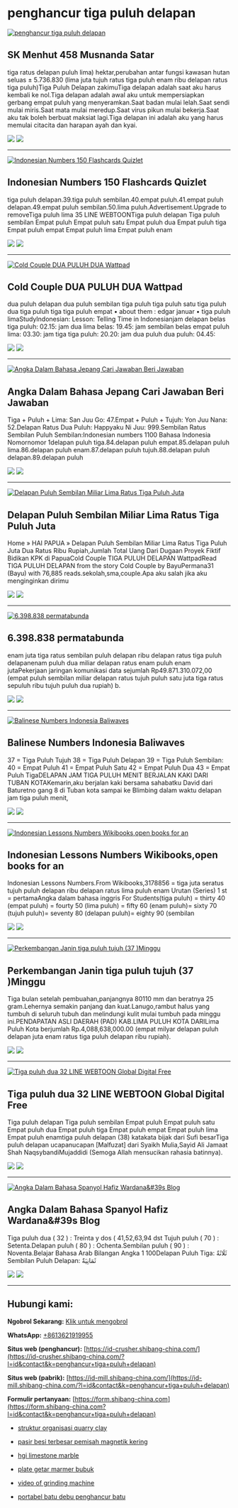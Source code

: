 # penghancur tiga puluh delapan

<a href="https://swt.shibang-china.com/?l=id&img&k=penghancur+tiga+puluh+delapan" target="_blank">![penghancur tiga puluh delapan](http://static.shibang-china.com/all-800x300/461.jpg)</a>

## SK Menhut 458 Musnanda Satar
tiga ratus delapan puluh lima) hektar,perubahan antar fungsi kawasan hutan seluas ± 5.736.830 (lima juta tujuh ratus tiga puluh enam ribu delapan ratus tiga puluh)Tiga Puluh Delapan zakimuTiga delapan adalah saat aku harus kembali ke nol.Tiga delapan adalah awal aku untuk mempersiapkan gerbang empat puluh yang menyeramkan.Saat badan mulai lelah.Saat sendi mulai miris.Saat mata mulai meredup.Saat virus pikun mulai bekerja.Saat aku tak boleh berbuat maksiat lagi.Tiga delapan ini adalah aku yang harus memulai citacita dan harapan ayah dan kyai.


<a href="https://whatsapp.shibangsoft.com/WhatsApp.php" target="_blank" title="WhatsApp">![](http://static.shibang-china.com/icon/whatsapp.png)</a> <a href="https://swt.shibang-china.com/?l=id&icon&k=penghancur+tiga+puluh+delapan" target="_blank">![](http://static.shibang-china.com/icon/chat-id.png)</a>

---

<a href="https://swt.shibang-china.com/?l=id&img&k=penghancur+tiga+puluh+delapan" target="_blank">![Indonesian Numbers 150 Flashcards Quizlet](http://static.shibang-china.com/all-800x300/1358.jpg)</a>

## Indonesian Numbers 150 Flashcards Quizlet
tiga puluh delapan.39.tiga puluh sembilan.40.empat puluh.41.empat puluh delapan.49.empat puluh sembilan.50.lima puluh.Advertisement.Upgrade to removeTiga puluh lima 35 LINE WEBTOONTiga puluh delapan Tiga puluh sembilan Empat puluh Empat puluh satu Empat puluh dua Empat puluh tiga Empat puluh empat Empat puluh lima Empat puluh enam


<a href="https://whatsapp.shibangsoft.com/WhatsApp.php" target="_blank" title="WhatsApp">![](http://static.shibang-china.com/icon/whatsapp.png)</a> <a href="https://swt.shibang-china.com/?l=id&icon&k=penghancur+tiga+puluh+delapan" target="_blank">![](http://static.shibang-china.com/icon/chat-id.png)</a>

---

<a href="https://swt.shibang-china.com/?l=id&img&k=penghancur+tiga+puluh+delapan" target="_blank">![Cold Couple DUA PULUH DUA Wattpad](http://static.shibang-china.com/all-800x300/999.jpg)</a>

## Cold Couple DUA PULUH DUA Wattpad
dua puluh delapan dua puluh sembilan tiga puluh tiga puluh satu tiga puluh dua tiga puluh tiga tiga puluh empat • about them : edgar januar • tiga puluh limaStudyIndonesian: Lesson: Telling Time in Indonesianjam delapan belas tiga puluh: 02.15: jam dua lima belas: 19.45: jam sembilan belas empat puluh lima: 03.30: jam tiga tiga puluh: 20.20: jam dua puluh dua puluh: 04.45:


<a href="https://whatsapp.shibangsoft.com/WhatsApp.php" target="_blank" title="WhatsApp">![](http://static.shibang-china.com/icon/whatsapp.png)</a> <a href="https://swt.shibang-china.com/?l=id&icon&k=penghancur+tiga+puluh+delapan" target="_blank">![](http://static.shibang-china.com/icon/chat-id.png)</a>

---

<a href="https://swt.shibang-china.com/?l=id&img&k=penghancur+tiga+puluh+delapan" target="_blank">![Angka Dalam Bahasa Jepang Cari Jawaban Beri Jawaban](http://static.shibang-china.com/all-800x300/1419.jpg)</a>

## Angka Dalam Bahasa Jepang Cari Jawaban Beri Jawaban
Tiga + Puluh + Lima: San Juu Go: 47.Empat + Puluh + Tujuh: Yon Juu Nana: 52.Delapan Ratus Dua Puluh: Happyaku Ni Juu: 999.Sembilan Ratus Sembilan Puluh Sembilan:Indonesian numbers 1100 Bahasa Indonesia Nomornomor 1delapan puluh tiga.84.delapan puluh empat.85.delapan puluh lima.86.delapan puluh enam.87.delapan puluh tujuh.88.delapan puluh delapan.89.delapan puluh


<a href="https://whatsapp.shibangsoft.com/WhatsApp.php" target="_blank" title="WhatsApp">![](http://static.shibang-china.com/icon/whatsapp.png)</a> <a href="https://swt.shibang-china.com/?l=id&icon&k=penghancur+tiga+puluh+delapan" target="_blank">![](http://static.shibang-china.com/icon/chat-id.png)</a>

---

<a href="https://swt.shibang-china.com/?l=id&img&k=penghancur+tiga+puluh+delapan" target="_blank">![Delapan Puluh Sembilan Miliar Lima Ratus Tiga Puluh Juta](http://static.shibang-china.com/all-800x300/1489.jpg)</a>

## Delapan Puluh Sembilan Miliar Lima Ratus Tiga Puluh Juta
Home » HAI PAPUA » Delapan Puluh Sembilan Miliar Lima Ratus Tiga Puluh Juta Dua Ratus Ribu Rupiah,Jumlah Total Uang Dari Dugaan Proyek Fiktif Bidikan KPK di PapuaCold Couple TIGA PULUH DELAPAN WattpadRead TIGA PULUH DELAPAN from the story Cold Couple by BayuPermana31 (Bayu) with 76,885 reads.sekolah,sma,couple.Apa aku salah jika aku menginginkan dirimu


<a href="https://whatsapp.shibangsoft.com/WhatsApp.php" target="_blank" title="WhatsApp">![](http://static.shibang-china.com/icon/whatsapp.png)</a> <a href="https://swt.shibang-china.com/?l=id&icon&k=penghancur+tiga+puluh+delapan" target="_blank">![](http://static.shibang-china.com/icon/chat-id.png)</a>

---

<a href="https://swt.shibang-china.com/?l=id&img&k=penghancur+tiga+puluh+delapan" target="_blank">![6.398.838 permatabunda](http://static.shibang-china.com/all-800x300/430.jpg)</a>

## 6.398.838 permatabunda
enam juta tiga ratus sembilan puluh delapan ribu delapan ratus tiga puluh delapanenam puluh dua miliar delapan ratus enam puluh enam jutaPekerjaan jaringan komunikasi data sejumlah Rp49.871.310.072,00 (empat puluh sembilan miliar delapan ratus tujuh puluh satu juta tiga ratus sepuluh ribu tujuh puluh dua rupiah) b.


<a href="https://whatsapp.shibangsoft.com/WhatsApp.php" target="_blank" title="WhatsApp">![](http://static.shibang-china.com/icon/whatsapp.png)</a> <a href="https://swt.shibang-china.com/?l=id&icon&k=penghancur+tiga+puluh+delapan" target="_blank">![](http://static.shibang-china.com/icon/chat-id.png)</a>

---

<a href="https://swt.shibang-china.com/?l=id&img&k=penghancur+tiga+puluh+delapan" target="_blank">![Balinese Numbers Indonesia Baliwaves](http://static.shibang-china.com/all-800x300/279.jpg)</a>

## Balinese Numbers Indonesia Baliwaves
37 = Tiga Puluh Tujuh 38 = Tiga Puluh Delapan 39 = Tiga Puluh Sembilan: 40 = Empat Puluh 41 = Empat Puluh Satu 42 = Empat Puluh Dua 43 = Empat Puluh TigaDELAPAN JAM TIGA PULUH MENIT BERJALAN KAKI DARI TUBAN KOTAKemarin,aku berjalan kaki bersama sahabatku David dari Baturetno gang 8 di Tuban kota sampai ke Blimbing dalam waktu delapan jam tiga puluh menit,


<a href="https://whatsapp.shibangsoft.com/WhatsApp.php" target="_blank" title="WhatsApp">![](http://static.shibang-china.com/icon/whatsapp.png)</a> <a href="https://swt.shibang-china.com/?l=id&icon&k=penghancur+tiga+puluh+delapan" target="_blank">![](http://static.shibang-china.com/icon/chat-id.png)</a>

---

<a href="https://swt.shibang-china.com/?l=id&img&k=penghancur+tiga+puluh+delapan" target="_blank">![Indonesian Lessons Numbers Wikibooks,open books for an](http://static.shibang-china.com/all-800x300/168.jpg)</a>

## Indonesian Lessons Numbers Wikibooks,open books for an
Indonesian Lessons Numbers.From Wikibooks,3178856 = tiga juta seratus tujuh puluh delapan ribu delapan ratus lima puluh enam Urutan (Series) 1 st = pertamaAngka dalam bahasa inggris For Students(tiga puluh) = thirty 40 (empat puluh) = fourty 50 (lima puluh) = fifty 60 (enam puluh)= sixty 70 (tujuh puluh)= seventy 80 (delapan puluh)= eighty 90 (sembilan


<a href="https://whatsapp.shibangsoft.com/WhatsApp.php" target="_blank" title="WhatsApp">![](http://static.shibang-china.com/icon/whatsapp.png)</a> <a href="https://swt.shibang-china.com/?l=id&icon&k=penghancur+tiga+puluh+delapan" target="_blank">![](http://static.shibang-china.com/icon/chat-id.png)</a>

---

<a href="https://swt.shibang-china.com/?l=id&img&k=penghancur+tiga+puluh+delapan" target="_blank">![Perkembangan Janin tiga puluh tujuh (37 )Minggu](http://static.shibang-china.com/all-800x300/1007.jpg)</a>

## Perkembangan Janin tiga puluh tujuh (37 )Minggu
Tiga bulan setelah pembuahan,panjangnya 80110 mm dan beratnya 25 gram.Lehernya semakin panjang dan kuat.Lanugo,rambut halus yang tumbuh di seluruh tubuh dan melindungi kulit mulai tumbuh pada minggu ini.PENDAPATAN ASLI DAERAH (PAD) KAB.LIMA PULUH KOTA DARILima Puluh Kota berjumlah Rp.4,088,638,000.00 (empat milyar delapan puluh delapan juta enam ratus tiga puluh delapan ribu rupiah).


<a href="https://whatsapp.shibangsoft.com/WhatsApp.php" target="_blank" title="WhatsApp">![](http://static.shibang-china.com/icon/whatsapp.png)</a> <a href="https://swt.shibang-china.com/?l=id&icon&k=penghancur+tiga+puluh+delapan" target="_blank">![](http://static.shibang-china.com/icon/chat-id.png)</a>

---

<a href="https://swt.shibang-china.com/?l=id&img&k=penghancur+tiga+puluh+delapan" target="_blank">![Tiga puluh dua 32 LINE WEBTOON Global Digital Free](http://static.shibang-china.com/all-800x300/549.jpg)</a>

## Tiga puluh dua 32 LINE WEBTOON Global Digital Free
Tiga puluh delapan Tiga puluh sembilan Empat puluh Empat puluh satu Empat puluh dua Empat puluh tiga Empat puluh empat Empat puluh lima Empat puluh enamtiga puluh delapan (38) katakata bijak dari Sufi besarTiga puluh delapan ucapanucapan [Malfuzat] dari Syaikh Mulia,Sayid Ali Jamaat Shah NaqsybandiMujaddidi (Semoga Allah mensucikan rahasia batinnya).


<a href="https://whatsapp.shibangsoft.com/WhatsApp.php" target="_blank" title="WhatsApp">![](http://static.shibang-china.com/icon/whatsapp.png)</a> <a href="https://swt.shibang-china.com/?l=id&icon&k=penghancur+tiga+puluh+delapan" target="_blank">![](http://static.shibang-china.com/icon/chat-id.png)</a>

---

<a href="https://swt.shibang-china.com/?l=id&img&k=penghancur+tiga+puluh+delapan" target="_blank">![Angka Dalam Bahasa Spanyol Hafiz Wardana&#39s Blog](http://static.shibang-china.com/all-800x300/508.jpg)</a>

## Angka Dalam Bahasa Spanyol Hafiz Wardana&#39s Blog
Tiga puluh dua ( 32 ) : Treinta y dos ( 41,52,63,94 dst Tujuh puluh ( 70 ) : Setenta.Delapan puluh ( 80 ) : Ochenta.Sembilan puluh ( 90 ) : Noventa.Belajar Bahasa Arab Bilangan Angka 1 100Delapan Puluh Tiga: ثَلَاثَةٌ Sembilan Puluh Delapan: ثَمَانِيَةٌ


<a href="https://whatsapp.shibangsoft.com/WhatsApp.php" target="_blank" title="WhatsApp">![](http://static.shibang-china.com/icon/whatsapp.png)</a> <a href="https://swt.shibang-china.com/?l=id&icon&k=penghancur+tiga+puluh+delapan" target="_blank">![](http://static.shibang-china.com/icon/chat-id.png)</a>

---
## Hubungi kami:

**Ngobrol Sekarang:** [Klik untuk mengobrol](https://swt.shibang-china.com?l=id&contact&k=penghancur+tiga+puluh+delapan)

**WhatsApp:**  [+8613621919955](https://whatsapp.shibangsoft.com/WhatsApp.php)

**Situs web (penghancur):** [https://id-crusher.shibang-china.com/](https://id-crusher.shibang-china.com/?l=id&contact&k=penghancur+tiga+puluh+delapan)

**Situs web (pabrik):** [https://id-mill.shibang-china.com/](https://id-mill.shibang-china.com/?l=id&contact&k=penghancur+tiga+puluh+delapan)

**Formulir pertanyaan:** [https://form.shibang-china.com](https://form.shibang-china.com?l=id&contact&k=penghancur+tiga+puluh+delapan)

* [struktur organisasi quarry clay](../19/struktur%20organisasi%20quarry%20clay.md)

* [pasir besi terbesar pemisah magnetik kering](../23/pasir%20besi%20terbesar%20pemisah%20magnetik%20kering.md)

* [hgi limestone marble](../18/hgi%20limestone%20marble.md)

* [plate getar marmer bubuk](../20/plate%20getar%20marmer%20bubuk.md)

* [video of grinding machine](../17/video%20of%20grinding%20machine.md)

* [portabel batu debu penghancur batu](../27/portabel%20batu%20debu%20penghancur%20batu.md)